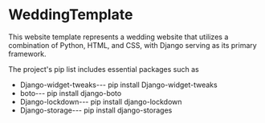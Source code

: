 # WeddingTemplate
This website template represents a wedding website that utilizes a combination of Python, HTML, and CSS, with Django serving as its primary framework. 


The project's pip list includes essential packages such as <br>
      <ul> 
            <li>  Django-widget-tweaks---       pip install Django-widget-tweaks<br></li>
            <li>   boto---                 pip install django-boto <br></li>
            <li>   Django-lockdown---          pip install django-lockdown <br></li>
            <li>   Django-storage---          pip install django-storages <br></li>
      </ul>

